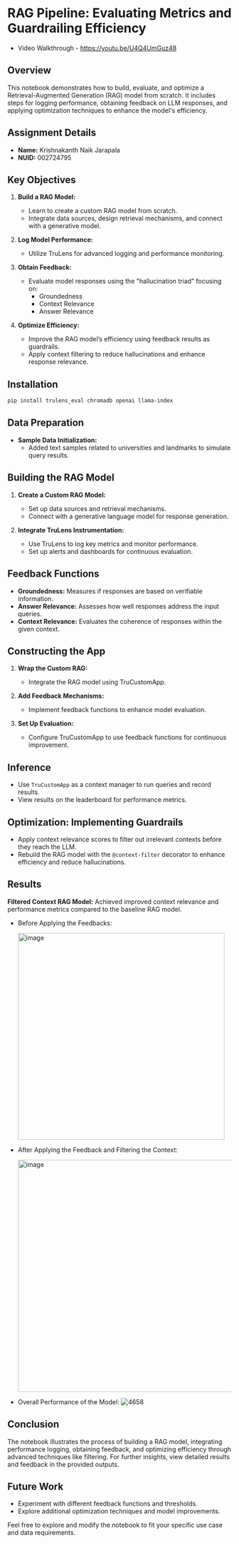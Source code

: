 # RAG Pipeline: Evaluating Metrics and Guardrailing Efficiency

* Video Walkthrough - https://youtu.be/U4Q4UmGuz48

## Overview

This notebook demonstrates how to build, evaluate, and optimize a Retrieval-Augmented Generation (RAG) model from scratch. It includes steps for logging performance, obtaining feedback on LLM responses, and applying optimization techniques to enhance the model's efficiency.

## Assignment Details

- **Name:** Krishnakanth Naik Jarapala
- **NUID:** 002724795

## Key Objectives

1. **Build a RAG Model:**
   - Learn to create a custom RAG model from scratch.
   - Integrate data sources, design retrieval mechanisms, and connect with a generative model.

2. **Log Model Performance:**
   - Utilize TruLens for advanced logging and performance monitoring.

3. **Obtain Feedback:**
   - Evaluate model responses using the "hallucination triad" focusing on:
     - Groundedness
     - Context Relevance
     - Answer Relevance

4. **Optimize Efficiency:**
   - Improve the RAG model’s efficiency using feedback results as guardrails.
   - Apply context filtering to reduce hallucinations and enhance response relevance.

## Installation

```bash
pip install trulens_eval chromadb openai llama-index
```

## Data Preparation

- **Sample Data Initialization:**
  - Added text samples related to universities and landmarks to simulate query results.

## Building the RAG Model

1. **Create a Custom RAG Model:**
   - Set up data sources and retrieval mechanisms.
   - Connect with a generative language model for response generation.

2. **Integrate TruLens Instrumentation:**
   - Use TruLens to log key metrics and monitor performance.
   - Set up alerts and dashboards for continuous evaluation.

## Feedback Functions

- **Groundedness:** Measures if responses are based on verifiable information.
- **Answer Relevance:** Assesses how well responses address the input queries.
- **Context Relevance:** Evaluates the coherence of responses within the given context.

## Constructing the App

1. **Wrap the Custom RAG:**
   - Integrate the RAG model using TruCustomApp.

2. **Add Feedback Mechanisms:**
   - Implement feedback functions to enhance model evaluation.

3. **Set Up Evaluation:**
   - Configure TruCustomApp to use feedback functions for continuous improvement.

## Inference

- Use `TruCustomApp` as a context manager to run queries and record results.
- View results on the leaderboard for performance metrics.

## Optimization: Implementing Guardrails

- Apply context relevance scores to filter out irrelevant contexts before they reach the LLM.
- Rebuild the RAG model with the `@context-filter` decorator to enhance efficiency and reduce hallucinations.

## Results

**Filtered Context RAG Model:** Achieved improved context relevance and performance metrics compared to the baseline RAG model.

- Before Applying the Feedbacks:

  <img width="464" alt="image" src="https://github.com/user-attachments/assets/397cc61a-0b7f-4c8a-ae23-a8775d5e9906">

- After Applying the Feedback and Filtering the Context:
  
  <img width="521" alt="image" src="https://github.com/user-attachments/assets/139f3dbf-f70c-4c6e-8c3d-700c0e756158">

- Overall Performance of the Model:
  ![4658](https://github.com/user-attachments/assets/0daa3173-a56a-4d13-877e-b4ca3a1b24ed)


## Conclusion

The notebook illustrates the process of building a RAG model, integrating performance logging, obtaining feedback, and optimizing efficiency through advanced techniques like filtering. For further insights, view detailed results and feedback in the provided outputs.

## Future Work

- Experiment with different feedback functions and thresholds.
- Explore additional optimization techniques and model improvements.

Feel free to explore and modify the notebook to fit your specific use case and data requirements.
